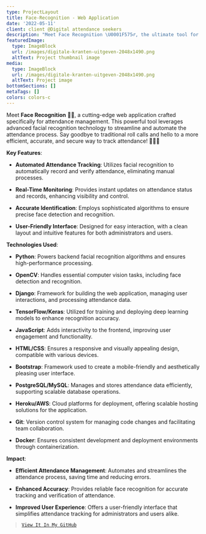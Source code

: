 ```yaml
---
type: ProjectLayout
title: Face-Recognition - Web Application
date: '2022-05-11'
client: client @Digital attendance seekers
description: "Meet Face Recognition \U0001F575️‍♂️, the ultimate tool for seamless attendance management! \U0001F3AB✨ This web application automates the check-in process using advanced facial recognition technology, making roll calls a thing of the past. Real-time updates and accurate identification ensure a smooth and efficient experience. Perfect for schools, workplaces, and events where precision is key! \U0001F4C5"
featuredImage:
  type: ImageBlock
  url: /images/digitale-kranten-uitgeven-2048x1490.png
  altText: Project thumbnail image
media:
  type: ImageBlock
  url: /images/digitale-kranten-uitgeven-2048x1490.png
  altText: Project image
bottomSections: []
metaTags: []
colors: colors-c
---
```

Meet **Face Recognition** 🕵️‍♂️, a cutting-edge web application crafted specifically for attendance management. This powerful tool leverages advanced facial recognition technology to streamline and automate the attendance process. Say goodbye to traditional roll calls and hello to a more efficient, accurate, and secure way to track attendance! 📅🧑‍💼

**Key Features**:

*   **Automated Attendance Tracking**: Utilizes facial recognition to automatically record and verify attendance, eliminating manual processes.

*   **Real-Time Monitoring**: Provides instant updates on attendance status and records, enhancing visibility and control.

*   **Accurate Identification**: Employs sophisticated algorithms to ensure precise face detection and recognition.

*   **User-Friendly Interface**: Designed for easy interaction, with a clean layout and intuitive features for both administrators and users.

**Technologies Used**:

*   **Python**: Powers backend facial recognition algorithms and ensures high-performance processing.

*   **OpenCV**: Handles essential computer vision tasks, including face detection and recognition.

*   **Django**: Framework for building the web application, managing user interactions, and processing attendance data.

*   **TensorFlow/Keras**: Utilized for training and deploying deep learning models to enhance recognition accuracy.

*   **JavaScript**: Adds interactivity to the frontend, improving user engagement and functionality.

*   **HTML/CSS**: Ensures a responsive and visually appealing design, compatible with various devices.

*   **Bootstrap**: Framework used to create a mobile-friendly and aesthetically pleasing user interface.

*   **PostgreSQL/MySQL**: Manages and stores attendance data efficiently, supporting scalable database operations.

*   **Heroku/AWS**: Cloud platforms for deployment, offering scalable hosting solutions for the application.

*   **Git**: Version control system for managing code changes and facilitating team collaboration.

*   **Docker**: Ensures consistent development and deployment environments through containerization.

**Impact**:

*   **Efficient Attendance Management**: Automates and streamlines the attendance process, saving time and reducing errors.

*   **Enhanced Accuracy**: Provides reliable face recognition for accurate tracking and verification of attendance.

*   **Improved User Experience**: Offers a user-friendly interface that simplifies attendance tracking for administrators and users alike.

> [`View It In My GitHub`](https://github.com/abel-bezabih/Face-Recognition-Based-Attendance-System-master)

